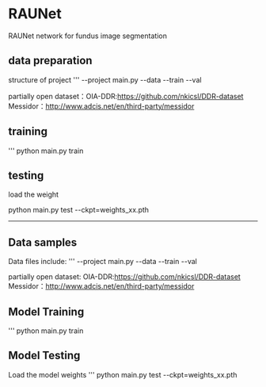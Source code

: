 
# RAUNet 
RAUNet network for fundus image segmentation
## data preparation
structure of project
'''
  --project
  	main.py
  	 --data
   		--train
   		--val

partially open dataset：OIA-DDR:https://github.com/nkicsl/DDR-dataset
                                       Messidor：http://www.adcis.net/en/third-party/messidor

## training
'''
python main.py train



## testing
load the weight

python main.py test --ckpt=weights_xx.pth


----

## Data samples
Data files include:
'''
  --project
  	main.py
  	 --data
   		--train
   		--val
      
partially open dataset: OIA-DDR:https://github.com/nkicsl/DDR-dataset
                          Messidor：http://www.adcis.net/en/third-party/messidor

## Model Training
'''
python main.py train


## Model Testing
Load the model weights
'''
python main.py test --ckpt=weights_xx.pth


